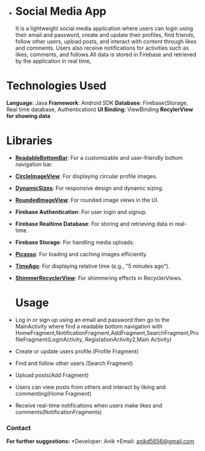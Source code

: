 * # Social Media App
  It is a lightweight social media application where users can login using their email and password, create and update their profiles, find friends, follow other users, upload posts, and interact with content through likes and comments. Users also receive notifications for activities such as likes, comments, and follows.All data is stored in Firebase and retrieved by the application in real time,

# Technologies Used
  **Language**: Java
  **Framework**: Android SDK
  **Database**: Firebase(Storage, Real time database, Authentication)
  **UI Binding**: ViewBinding
  **RecylerView for showing data**

  
  # Libraries
- **[ReadableBottomBar](https://github.com/iammert/ReadableBottomBar)**: For a customizable and user-friendly bottom navigation bar.
- **[CircleImageView](https://github.com/hdodenhof/CircleImageView)**: For displaying circular profile images.
- **[DynamicSizes](https://github.com/MrNouri/DynamicSizes)**: For responsive design and dynamic sizing.
- **[RoundedImageView](https://github.com/vinc3m1/RoundedImageView)**: For rounded image views in the UI.
- **Firebase Authentication**: For user login and signup.
- **Firebase Realtime Database**: For storing and retrieving data in real-time.
- **Firebase Storage**: For handling media uploads.
- **[Picasso](https://square.github.io/picasso/)**: For loading and caching images efficiently.
- **[TimeAgo](https://github.com/marlonlom/timeago)**: For displaying relative time (e.g., "5 minutes ago").
- **[ShimmerRecyclerView](https://github.com/sharish/ShimmerRecyclerView)**: For shimmering effects in RecyclerViews.

  # Usage
- Log in or sign up using an email and password then go to the MainActivity where find a readable bottom navigation with HomeFragment,NotificationFragment,AddFragment,SearchFragment,ProfileFragment(LoginActivity, RegistationActivity2,Main Activity)
- Create or update users profile.(Profile Fragment)
- Find and follow other users.(Search Fragment)
- Upload posts(Add Fragment)
- Users can view posts from others and interact by liking and commenting(Home Fragment)
- Receive real-time notifications when users make likes and comments(NotificationFragments)

### Contact
**For further suggestions:**
*Developer: Anik
*Email: anikd5656@gmail.com
